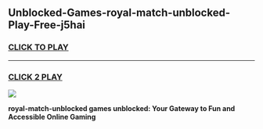 
## Unblocked-Games-royal-match-unblocked-Play-Free-j5hai
<h3>
<a href="https://premium76.site?title=royal-match-unblocked&ref=10A">CLICK TO PLAY</a></h3>
<hr>

<h3>
<a href="https://premium76.site?title=royal-match-unblocked&ref=10A">CLICK 2 PLAY</a>
  
</h3>

<a href="https://premium76.site?title=royal-match-unblocked&ref=10A"><img src="https://clearcache.store/games.png"></a>


**royal-match-unblocked games unblocked: Your Gateway to Fun and Accessible Online Gaming**
